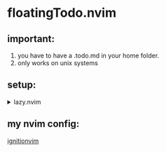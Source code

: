 # floatingTodo.nvim

## important:
1. you have to have a .todo.md in your home folder.
1. only works on unix systems

## setup:

<details>
<summary>lazy.nvim</summary>

<br>
'''lua

{
    "TiWo2012/floatingTodo.nvim",
    config = function()
        require("floatingTodo").setup()
    end,
}'''
</details>

## my nvim config:
[ignitionvim](https://github.com/TiWo2012/ignitionvim)
